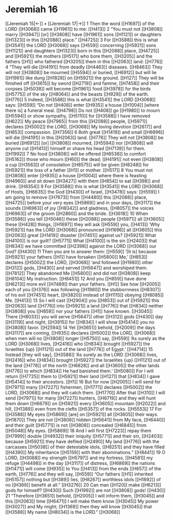 # Jeremiah 16
[[Jeremiah 15|←]] • [[Jeremiah 17|→]]
1 Then the word [[H1697]] of the LORD [[H3068]] came [[H1961]] to me: [[H413]] 
2 “You must not [[H3808]] marry [[H3947]] [or] [[H3808]] have [[H1961]] sons [[H1121]] or daughters [[H1323]] in this [[H2088]] place.” [[H4725]] 
3 For [[H3588]] this is what [[H3541]] the LORD [[H3068]] says [[H559]] concerning [[H5921]] sons [[H1121]] and daughters [[H1323]] born in this [[H2088]] place, [[H4725]] and [[H5921]] the mothers [[H517]] who bore them, [[H3205]] and the fathers [[H1]] who fathered [[H3205]] them in this [[H2063]] land: [[H776]] 
4 “They will die [[H4191]] from deadly [[H4463]] diseases. [[H8463]] They will not [[H3808]] be mourned [[H5594]] or buried, [[H6912]] but will lie [[H1961]] like dung [[H1828]] on [[H5921]] the ground. [[H127]] They will be finished off [[H3615]] by sword [[H2719]] and famine, [[H7458]] and their corpses [[H5038]] will become [[H1961]] food [[H3978]] for the birds [[H5775]] of the sky [[H8064]] and the beasts [[H929]] of the earth. [[H776]] 
5 Indeed, [[H3588]] this is what [[H3541]] the LORD [[H3068]] says: [[H559]] “Do not [[H408]] enter [[H935]] a house [[H1004]] [where there is] a funeral meal. [[H4798]] Do not [[H408]] go [[H1980]] to mourn [[H5594]] or show sympathy, [[H5110]] for [[H3588]] I have removed [[H622]] My peace [[H7965]] from this [[H2088]] people, [[H5971]] declares [[H5002]] the LORD, [[H3068]] My loving devotion [[H2617]] and [[H853]] compassion. [[H7356]] 
6 Both great [[H1419]] and small [[H6996]] will die [[H4191]] in this [[H2063]] land. [[H776]] They will not [[H3808]] be buried [[H6912]] [or] [[H3808]] mourned, [[H5594]] nor [[H3808]] will anyone cut [[H1413]] himself or shave his head [[H7139]] for them. [[H1992]] 
7 No food [[H3808]] will be offered [[H6536]] to comfort [[H5162]] those who mourn [[H60]] the dead; [[H4191]] not even [[H3808]] a cup [[H3563]] of consolation [[H8575]] will be given [[H8248]] for [[H5921]] the loss of a father [[H1]] or mother. [[H517]] 
8 You must not [[H3808]] enter [[H935]] a house [[H1004]] where there is feasting [[H4960]] and sit down [[H3427]] with them [[H854]] to eat [[H398]] and drink. [[H8354]] 
9 For [[H3588]] this is what [[H3541]] the LORD [[H3068]] of Hosts, [[H6635]] the God [[H430]] of Israel, [[H3478]] says: [[H559]] I am going to remove [[H7673]] from [[H4480]] this [[H2088]] place, [[H4725]] before your very eyes [[H5869]] and in your days, [[H3117]] the sounds [[H6963]] of joy [[H8342]] and gladness, [[H8057]] the voices [[H6963]] of the groom [[H2860]] and the bride. [[H3618]] 
10 When [[H3588]] you tell [[H5046]] these [[H2088]] people [[H5971]] all [[H3605]] these [[H428]] things, [[H1697]] they will ask [[H559]] you, [[H413]] ‘Why [[H5921]] has the LORD [[H3068]] pronounced [[H1696]] all [[H3605]] this [[H2063]] great [[H1419]] disaster [[H7451]] against us? [[H5921]] What [[H4100]] is our guilt? [[H5771]] What [[H4100]] is the sin [[H2403]] that [[H834]] we have committed [[H2398]] against the LORD [[H3068]] our God? [[H430]] 
11 Then you are to answer them: [[H559]] ‘[It is] because [[H5921]] your fathers [[H1]] have forsaken [[H5800]] Me,’ [[H853]] declares [[H5002]] the LORD, [[H3068]] ‘and followed [[H1980]] other [[H312]] gods, [[H430]] and served [[H5647]] and worshiped them. [[H7812]] They abandoned Me [[H5800]] and did not [[H3808]] keep [[H8104]] My instruction. [[H8451]] 
12 And you [[H859]] have done [[H6213]] more evil [[H7489]] than your fathers. [[H1]] See how [[H2005]] each of you [[H376]] was following [[H1980]] the stubbornness [[H8307]] of his evil [[H7451]] heart, [[H3820]] instead of [[H1115]] obeying [[H8085]] Me. [[H413]] 
13 So I will cast [[H2904]] you [[H853]] out of [[H5921]] this [[H2063]] land [[H776]] into [[H5921]] a land [[H776]] that [[H834]] neither [[H3808]] you [[H859]] nor your fathers [[H1]] have known. [[H3045]] There [[H8033]] you will serve [[H5647]] other [[H312]] gods [[H430]] day [[H3119]] and night, [[H3915]] for [[H834]] I will show [[H5414]] you  no [[H3808]] favor. [[H2594]] 
14 Yet [[H3651]] behold, [[H2009]] the days [[H3117]] are coming, [[H935]] declares [[H5002]] the LORD, [[H3068]] when men will no [[H3808]] longer [[H5750]] say, [[H559]] ‘As surely as the LORD [[H3068]] lives, [[H2416]] who [[H834]] brought [[H5927]] the Israelites {up} [[H1121]] out of the land [[H776]] of Egypt.’ [[H4714]] 
15 Instead [they will say], [[H3588]] ‘As surely as the LORD [[H3068]] lives, [[H2416]] who [[H834]] brought [[H5927]] the Israelites {up} [[H1121]] out of the land [[H776]] of the north [[H6828]] and all [[H3605]] the other lands [[H776]] to which [[H834]] He had banished them.’ [[H5080]] For I will return [[H7725]] them to [[H5921]] their land [[H127]] that [[H834]] I gave [[H5414]] to their ancestors. [[H1]] 
16 But for now [[H2005]] I will send for [[H7971]] many [[H7227]] fishermen, [[H1771]] declares [[H5002]] the LORD, [[H3068]] and they will catch them. [[H1770]] After that [[H310]] I will send [[H7971]] for many [[H7227]] hunters, [[H6719]] and they will hunt them down [[H6679]] on [[H5921]] every [[H3605]] mountain [[H2022]] and hill, [[H1389]] even from the clefts [[H5357]] of the rocks. [[H5553]] 
17 For [[H3588]] My eyes [[H5869]] [are] on [[H5921]] all [[H3605]] their ways. [[H1870]] They are not [[H3808]] hidden [[H5641]] from My face, [[H6440]] and their guilt [[H5771]] is not [[H3808]] concealed [[H6845]] from [[H5048]] My eyes. [[H5869]] 
18 And I will first [[H7223]] repay them [[H7999]] double [[H4932]] their iniquity [[H5771]] and their sin, [[H2403]] because [[H5921]] they have defiled [[H2490]] My land [[H776]] with the carcasses [[H5038]] of their detestable idols, [[H8251]] and they have filled [[H4390]] My inheritance [[H5159]] with their abominations.” [[H8441]] 
19 O LORD, [[H3068]] my strength [[H5797]] and my fortress, [[H4581]] my refuge [[H4498]] in the day [[H3117]] of distress, [[H6869]] the nations [[H1471]] will come [[H935]] to You [[H413]] from the ends [[H657]] of the earth, [[H776]] and they will say, [[H559]] “Our fathers [[H1]] inherited [[H5157]] nothing but [[H389]] lies, [[H8267]] worthless idols [[H1892]] of no [[H369]] benefit at all.” [[H3276]] 
20 Can man [[H120]] make [[H6213]] gods for himself? [[H430]] Such [[H1992]] are not [[H3808]] gods! [[H430]] 
21 “Therefore [[H3651]] behold, [[H2005]] I will inform them, [[H3045]] and this [[H2063]] time [[H6471]] I will make them know [[H3045]] My power [[H3027]] and My might; [[H1369]] then they will know [[H3045]] that [[H3588]] My name [[H8034]] is the LORD.” [[H3068]] 
